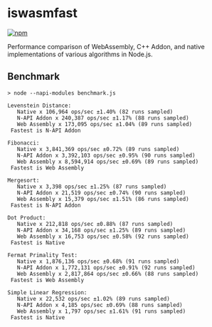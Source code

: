 # iswasmfast

[![npm](https://img.shields.io/npm/v/iswasmfast.svg?style=flat-square)](https://www.npmjs.com/package/iswasmfast)

Performance comparison of WebAssembly, C++ Addon, and native implementations of various algorithms in Node.js.

## Benchmark
```
> node --napi-modules benchmark.js

Levenstein Distance:
   Native x 106,964 ops/sec ±1.40% (82 runs sampled)
   N-API Addon x 240,387 ops/sec ±1.17% (88 runs sampled)
   Web Assembly x 173,095 ops/sec ±1.04% (89 runs sampled)
 Fastest is N-API Addon

Fibonacci:
   Native x 3,841,369 ops/sec ±0.72% (89 runs sampled)
   N-API Addon x 3,392,103 ops/sec ±0.95% (90 runs sampled)
   Web Assembly x 8,594,914 ops/sec ±0.69% (89 runs sampled)
 Fastest is Web Assembly

Mergesort:
   Native x 3,398 ops/sec ±1.25% (87 runs sampled)
   N-API Addon x 21,519 ops/sec ±0.74% (90 runs sampled)
   Web Assembly x 15,379 ops/sec ±1.51% (86 runs sampled)
 Fastest is N-API Addon

Dot Product:
   Native x 212,818 ops/sec ±0.88% (87 runs sampled)
   N-API Addon x 34,168 ops/sec ±1.25% (89 runs sampled)
   Web Assembly x 16,753 ops/sec ±0.58% (92 runs sampled)
 Fastest is Native

Fermat Primality Test:
   Native x 1,876,136 ops/sec ±0.68% (91 runs sampled)
   N-API Addon x 1,772,131 ops/sec ±0.91% (92 runs sampled)
   Web Assembly x 2,817,864 ops/sec ±0.66% (88 runs sampled)
 Fastest is Web Assembly

Simple Linear Regression:
   Native x 22,532 ops/sec ±1.02% (89 runs sampled)
   N-API Addon x 4,185 ops/sec ±0.69% (88 runs sampled)
   Web Assembly x 1,797 ops/sec ±1.61% (91 runs sampled)
 Fastest is Native
```
